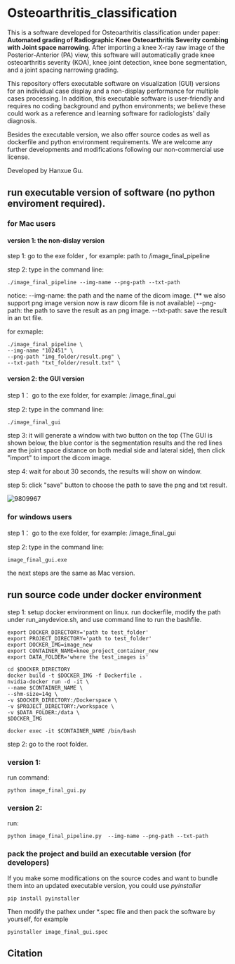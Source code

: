 # Osteoarthritis_classification

This is a software developed for Osteoarthritis classification under paper: **Automated grading of Radiographic Knee Osteoarthritis Severity combing with Joint space narrowing**. After importing a knee X-ray raw image of the Posterior-Anterior (PA) view, this software will automatically grade knee osteoarthritis severity (KOA), knee joint detection, knee bone segmentation, and a joint spacing narrowing grading.

This repository offers executable software on visualization (GUI) versions for an individual case display and a non-display performance for multiple cases processing. In addition, this executable software is user-friendly and requires no coding background and python environments; we believe these could work as a reference and learning software for radiologists' daily diagnosis.

Besides the executable version, we also offer source codes as well as dockerfile and python environment requirements. We are welcome any further developments and modifications following our non-commercial use license.
 
 Developed by Hanxue Gu.

## run executable version of software (no python enviroment required).
### for Mac users

#### version 1: the non-dislay version
 step 1: go to the exe folder , for example: path to /image_final_pipeline
 
 step 2: type in the command line:
 ```
./image_final_pipeline --img-name --png-path --txt-path
```

notice:
--img-name: the path and the name of the dicom image. (** we also support png image version now is raw dicom file is not available)
--png-path: the path to save the result as an png image.
--txt-path: save the result in an txt file.

for exmaple:
```
./image_final_pipeline \
--img-name "102451" \
--png-path "img_folder/result.png" \
--txt-path "txt_folder/result.txt" \
```
#### version 2: the GUI version
step 1： go to the exe folder, for example: /image_final_gui

step 2: type in the command line:
```
./image_final_gui
```

step 3: it will generate a window with two button on the top (The GUI is shown below, the blue contor is the segmentation results and the red lines are the joint space distance on both medial side and lateral side), then click "import" to import the dicom image.

step 4: wait for about 30 seconds, the results will show on window. 

step 5: click "save" button to choose the path to save the png and txt result. 

![9809967](https://user-images.githubusercontent.com/39239103/153900897-ad8e4ec2-f794-4674-a512-50436b383fc4.png)

### for windows users
step 1： go to the exe folder, for example: /image_final_gui

step 2: type in the command line:
```
image_final_gui.exe
```
the next steps are the same as Mac version.

## run source code under docker environment 
 step 1: setup docker environment on linux.
  run dockerfile, modify the path under run_anydevice.sh, and use command line to run the bashfile.
 ```
 export DOCKER_DIRECTORY='path to test_folder'
export PROJECT_DIRECTORY='path to test_folder'
export DOCKER_IMG=image_new
export CONTAINER_NAME=knee_project_container_new
export DATA_FOLDER='where the test_images is'

cd $DOCKER_DIRECTORY 
docker build -t $DOCKER_IMG -f Dockerfile .
nvidia-docker run -d -it \
--name $CONTAINER_NAME \
--shm-size=14g \
-v $DOCKER_DIRECTORY:/Dockerspace \
-v $PROJECT_DIRECTORY:/workspace \
-v $DATA_FOLDER:/data \
$DOCKER_IMG

docker exec -it $CONTAINER_NAME /bin/bash
 ```
 step 2: go to the root folder.
### version 1: 
run command: 
```
python image_final_gui.py 
```
### version 2:
run: 
```
python image_final_pipeline.py  --img-name --png-path --txt-path
```

### pack the project and build an executable version (for developers)
If you make some modifications on the source codes and want to bundle them into an updated executable version, you could use *pyinstaller*
```
pip install pyinstaller
```

Then modify the pathex under *.spec file and then pack the software by yourself, for example
```
pyinstaller image_final_gui.spec
```

## Citation
```
```


